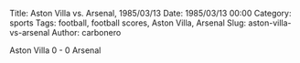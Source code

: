 Title: Aston Villa vs. Arsenal, 1985/03/13
Date: 1985/03/13 00:00
Category: sports
Tags: football, football scores, Aston Villa, Arsenal
Slug: aston-villa-vs-arsenal
Author: carbonero


Aston Villa 0 - 0 Arsenal
